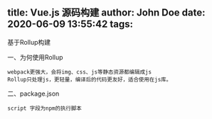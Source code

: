title: Vue.js 源码构建
author: John Doe
date: 2020-06-09 13:55:42
tags:
---
基于Rollup构建

一、为何使用Rollup

    webpack更强大，会将img、css、js等静态资源都编辑成js
    Rollup只处理js，更轻量，编译后的代码更友好，适合使用在js库。

二、package.json
	
    script 字段为npm的执行脚本